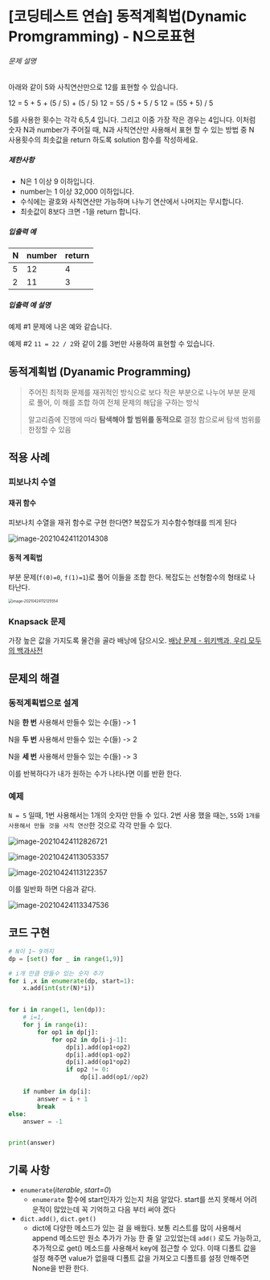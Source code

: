 # [코딩테스트 연습] 동적계획법(Dynamic Promgramming) - N으로표현

###### 문제 설명

아래와 같이 5와 사칙연산만으로 12를 표현할 수 있습니다.

12 = 5 + 5 + (5 / 5) + (5 / 5)
12 = 55 / 5 + 5 / 5
12 = (55 + 5) / 5

5를 사용한 횟수는 각각 6,5,4 입니다. 그리고 이중 가장 작은 경우는 4입니다.
이처럼 숫자 N과 number가 주어질 때, N과 사칙연산만 사용해서 표현 할 수 있는 방법 중 N 사용횟수의 최솟값을 return 하도록 solution 함수를 작성하세요.

##### 제한사항

- N은 1 이상 9 이하입니다.
- number는 1 이상 32,000 이하입니다.
- 수식에는 괄호와 사칙연산만 가능하며 나누기 연산에서 나머지는 무시합니다.
- 최솟값이 8보다 크면 -1을 return 합니다.

##### 입출력 예

| N    | number | return |
| ---- | ------ | ------ |
| 5    | 12     | 4      |
| 2    | 11     | 3      |

##### 입출력 예 설명

예제 #1
문제에 나온 예와 같습니다.

예제 #2
`11 = 22 / 2`와 같이 2를 3번만 사용하여 표현할 수 있습니다.





## 동적계획법 (Dyanamic Programming)

> 주어진 최적화 문제를 재귀적인 방식으로 보다 작은 부분으로 나누어 부분 문제로 풀어, 이 해를 조합 하여 전체 문제의 해답을 구하는 방식
>
> 알고리즘에 진행에 따라 **탐색해야 할 범위를 동적으로** 결정 함으로써 탐색 범위를 한정할 수 있음



## 적용 사례

### 피보나치 수열

#### 재귀 함수

피보나치 수열을 재귀 함수로 구현 한다면? 복잡도가 지수함수형태를 띄게 된다

![image-20210424112014308](https://tva1.sinaimg.cn/large/008i3skNgy1gpumbmkb6aj30pm09w40a.jpg)

#### 동적 계획법

부분 문제(`f(0)=0`, `f(1)=1`)로 풀어 이들을 조합 한다. 복잡도는 선형함수의 형태로 나타난다.

<img src="https://tva1.sinaimg.cn/large/008i3skNgy1gpumcv1cbcj30jb0arq4s.jpg" alt="image-20210424112125554" style="zoom:50%;" />

### Knapsack 문제

가장 높은 값을 가지도록 물건을 골라 배낭에 담으시오. [배낭 문제 - 위키백과, 우리 모두의 백과사전](https://ko.wikipedia.org/wiki/%EB%B0%B0%EB%82%AD_%EB%AC%B8%EC%A0%9C)



## 문제의 해결

### 동적계획법으로 설계

N을 **한 번** 사용해서 만들수 있는 수(들) -> 1

N을 **두 번** 사용해서 만들수 있는 수(들) -> 2

N을 **세 번** 사용해서 만들수 있는 수(들) -> 3

이를 반복하다가 내가 원하는 수가 나타나면 이를 반환 한다.



### 예제

`N = 5` 일때,  1번 사용해서는 1개의 숫자만 만들 수 있다. 2번 사용 했을 때는, `55`와 `1개를 사용해서 만들 것을 사칙 연산`한 것으로 각각 만들 수 있다.

![image-20210424112826721](https://tva1.sinaimg.cn/large/008i3skNgy1gpumk5u56fj313u0cmabd.jpg)

![image-20210424113053357](https://tva1.sinaimg.cn/large/008i3skNgy1gpun6ws5o0j311i0h8t9c.jpg)

![image-20210424113122357](https://tva1.sinaimg.cn/large/008i3skNgy1gpumn7vc4ij31120igae7.jpg)

이를 일반화 하면 다음과 같다.

![image-20210424113347536](https://tva1.sinaimg.cn/large/008i3skNgy1gpumpq7ge1j31370howhb.jpg)



## 코드 구현

```python
# N이 1~ 9까지
dp = [set() for _ in range(1,9)]

# i개 만큼 만들수 있는 숫자 추가
for i ,x in enumerate(dp, start=1):
    x.add(int(str(N)*i))


for i in range(1, len(dp)):
    # i=1,
    for j in range(i):
        for op1 in dp[j]:
            for op2 in dp[i-j-1]:
                dp[i].add(op1+op2)
                dp[i].add(op1-op2)
                dp[i].add(op1*op2)
                if op2 != 0:
                    dp[i].add(op1//op2)

    if number in dp[i]:
        answer = i + 1
        break
else:
    answer = -1


print(answer)
```



## 기록 사항

- `enumerate`(*iterable*, *start=0*)
  - `enumerate` 함수에 start인자가 있는지 처음 알았다. start를 쓰지 못해서 어려운적이 많았는데 꼭 기억하고 다음 부터 써야 겠다
- `dict.add()`, `dict.get()`
  - dict에 다양한 메소드가 있는 걸 을 배웠다. 보통 리스트를 많이 사용해서 append 메소드만 원소 추가가 가능 한 줄 알 고있었는데 `add()` 로도 가능하고, 추가적으로 get() 메소드를 사용해서 key에 접근할 수 있다. 이때 디폴트 값을 설정 해주면 value가 없을때 디폴트 값을 가져오고 디폴트를 설정 안해주면 None을 반환 한다.